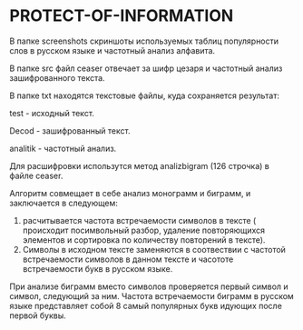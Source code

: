 # PROTECT-OF-INFORMATION
В папке screenshots скриншоты используемых таблиц популярности слов в русском языке и частотный анализ алфавита.

В папке src файл ceaser отвечает за шифр цезаря и частотный анализ зашифрованного текста.

В папке txt находятся текстовые файлы, куда сохраняется результат:

test - исходный текст.

Decod - зашифрованный текст.

analitik - частотный анализ.

Для расшифровки использутся метод analizbigram (126 строчка) в файле ceaser.

Алгоритм совмещает в себе анализ монограмм и биграмм, и заключается в следующем:

  1. расчитывается частота встречаемости символов в тексте ( происходит посимвольный разбор, удаление повторяющихся элементов и сортировка по количеству повторений в тексте).
  2. Символы в исходном тексте заменяются в соотвествии с частотой встречаемости символов в данном тексте и часототе встречаемости букв в русском языке.

При анализе биграмм вместо символов проверяется первый символ и символ, следующий за ним.
Частота встречаемости биграмм в русском языке представляет собой 8 самый популярных букв идующих после первой буквы.
